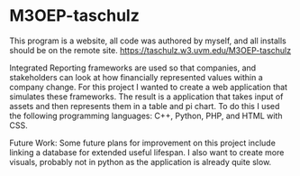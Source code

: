 # M3OEP-taschulz

This program is a website, all code was authored by myself, and all installs should be on the remote site.
https://taschulz.w3.uvm.edu/M3OEP-taschulz


Integrated Reporting frameworks are used so that companies, and stakeholders can look at how financially represented values within a company change. For this project I wanted to create a web application that simulates these frameworks. The result is a application that takes input of assets and then represents them in a table and pi chart. To do this I used the following programming languages: C++, Python, PHP, and HTML with CSS.

Future Work:
Some future plans for improvement on this project include linking a database for extended useful lifespan. I also want to create more visuals, probably not in python as the application is already quite slow.
